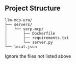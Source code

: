 ## Project Structure

```
llm-mcp-ura/
├── servers/
│   └── serp-mcp/
│       ├── Dockerfile
│       ├── requirements.txt
│       └── server.py
└── local.json
```

Ignore the files not listed above 
